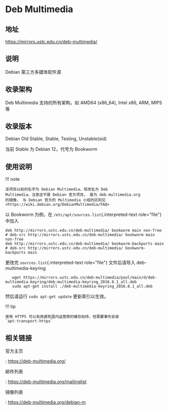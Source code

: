 # Deb Multimedia

## 地址

<https://mirrors.ustc.edu.cn/deb-multimedia/>

## 说明

Debian 第三方多媒体软件源

## 收录架构

Deb Multimedia 支持的所有架构，如 AMD64 (x86_64), Intel x86, ARM, MIPS
等

## 收录版本

Debian Old Stable, Stable, Testing, Unstable(sid)

当前 Stable 为 Debian 12，代号为 Bookworm

## 使用说明

!!! note

    该项目以前的名字为 Debian Multimedia，现改名为 Deb
    Multimedia。注意这不是 Debian 官方项目， 是为 deb-multimedia.org
    的镜像， 与 Debian 官方的 Multimedia 小组的区别见
    <https://wiki.debian.org/DebianMultimedia/FAQ>

以 Bookworm 为例，在 `/etc/apt/sources.list`{.interpreted-text
role="file"} 中加入

    deb http://mirrors.ustc.edu.cn/deb-multimedia/ bookworm main non-free
    # deb-src http://mirrors.ustc.edu.cn/deb-multimedia/ bookworm main non-free
    deb http://mirrors.ustc.edu.cn/deb-multimedia/ bookworm-backports main
    # deb-src http://mirrors.ustc.edu.cn/deb-multimedia/ bookworm-backports main

更改完 `sources.list`{.interpreted-text role="file"} 文件后请导入
deb-multimedia-keyring

       wget https://mirrors.ustc.edu.cn/deb-multimedia/pool/main/d/deb-multimedia-keyring/deb-multimedia-keyring_2016.8.1_all.deb
       sudo apt-get install ./deb-multimedia-keyring_2016.8.1_all.deb

然后请运行 `sudo apt-get update` 更新索引以生效。

!!! tip

    使用 HTTPS 可以有效避免国内运营商的缓存劫持，但需要事先安装
    `apt-transport-https`

## 相关链接

官方主页

:   <https://deb-multimedia.org/>

邮件列表

:   <https://deb-multimedia.org/mailinglist>

镜像列表

:   <https://deb-multimedia.org/debian-m>
